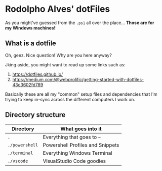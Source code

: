 # Rodolpho Alves' dotFiles

As you might've guessed from the `.ps1` all over the place... **Those are for my Windows machines!**

## What is a dotfile

Oh, geez. Nice question! Why are you here anyway?

Jking aside, you might want to read up some links such as:

1. https://dotfiles.github.io/
2. https://medium.com/@webprolific/getting-started-with-dotfiles-43c3602fd789

Basically these are all my "common" setup files and dependencies that I'm trying to keep in-sync across the different computers I work on.

## Directory structure

| Directory | What goes into it |
| --------- | ----------------- |
| `.` | Everything that goes to `~` |
| `./powershell` | Powershell Profiles and Snippets |
| `./terminal` | Everything Windows Terminal |
| `./vscode` | VisualStudio Code goodies |
